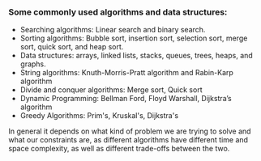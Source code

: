 
### Some commonly used algorithms and data structures:

* Searching algorithms: Linear search and binary search.
* Sorting algorithms: Bubble sort, insertion sort, selection sort, merge sort, quick sort, and heap sort.
* Data structures: arrays, linked lists, stacks, queues, trees, heaps, and graphs.
* String algorithms: Knuth-Morris-Pratt algorithm and Rabin-Karp algorithm
* Divide and conquer algorithms: Merge sort, Quick sort
* Dynamic Programming: Bellman Ford, Floyd Warshall, Dijkstra’s algorithm
* Greedy Algorithms: Prim's, Kruskal's, Dijkstra's

In general it depends on what kind of problem we are trying to solve and what our constraints are, as different algorithms have different time and space complexity, as well as different trade-offs between the two. 

